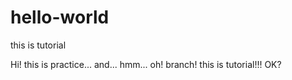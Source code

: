 # hello-world
this is tutorial

Hi! this is practice... and... hmm... oh! branch!
this is tutorial!!! OK?
